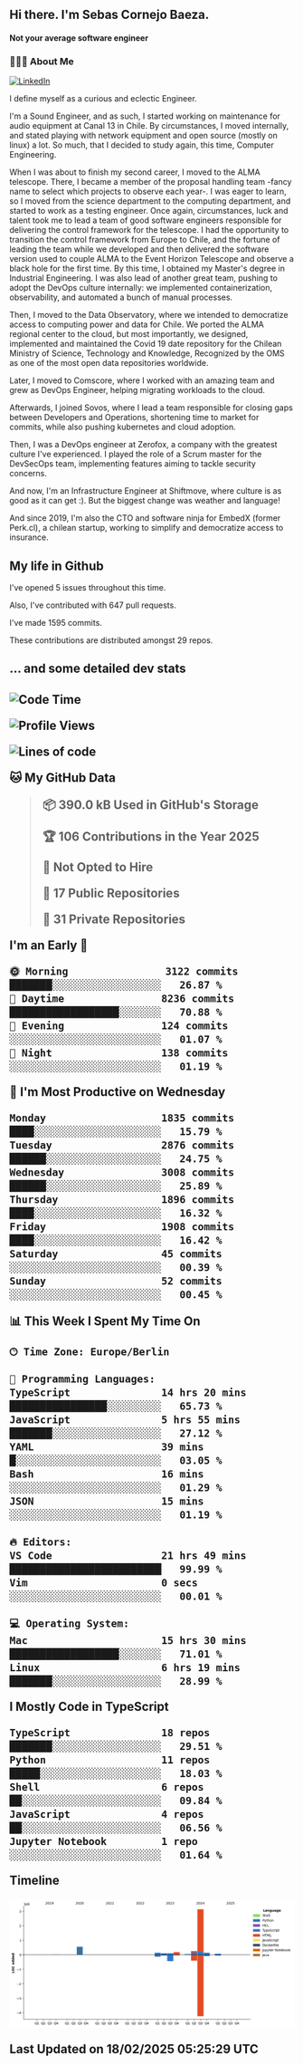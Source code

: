 <h2> Hi there.  I'm Sebas Cornejo Baeza.</h2>
<h4> Not your average software engineer</h4>
<h3> 👨🏻‍💻 About Me </h3>
<a href="http://linkedin.com/in/sebastian-cornejo-baeza/"><img alt="LinkedIn" src="https://img.shields.io/badge/Sebas%20Cornejo%20-informational?style=appveyor&logo=linkedin"></a>


I define myself as a curious and eclectic Engineer.

I'm a Sound Engineer, and as such, I started working on maintenance for audio equipment at Canal 13 in Chile.
By circumstances, I moved internally, and stated playing with network equipment and open source (mostly on linux) 
a lot. So much, that I decided to study again, this time, Computer Engineering.

When I was about to finish my second career, I moved to the ALMA telescope. There, I became a member of the proposal handling team
-fancy name to select which projects to observe each year-. 
I was eager to learn, so I moved from the science department to the computing department, and started to work as 
a testing engineer. Once again, circumstances, luck and talent took me to lead a team of good software engineers 
responsible for delivering the control framework for the telescope. I had the opportunity to transition the control framework from
Europe to Chile, and the fortune of leading the team while we developed and then delivered the software
version used to couple ALMA to the Event Horizon Telescope and observe a black hole for the first time.
By this time, I obtained my Master's degree in Industrial Engineering.
I was also lead of another great team, pushing to adopt the DevOps culture internally: we implemented containerization, observability, and automated a bunch of manual processes.

Then, I moved to the Data Observatory, where we intended to democratize access to computing power
and data for Chile. We ported the ALMA regional center to the cloud, but most importantly, we designed, implemented
and maintained the Covid 19 date repository for the Chilean Ministry of Science, Technology and Knowledge, Recognized by the OMS as one of the most open
data repositories worldwide.

Later, I moved to Comscore, where I worked with an amazing team and grew as DevOps Engineer, helping migrating workloads to the cloud.

Afterwards, I joined Sovos, where I lead a team responsible for closing gaps between Developers and Operations, shortening time to market for commits, while
also pushing kubernetes and cloud adoption.

Then, I was a DevOps engineer at Zerofox, a company with the greatest culture I've experienced. I played the role of a Scrum master for the DevSecOps team,
implementing features aiming to tackle security concerns.

And now, I'm an Infrastructure Engineer at Shiftmove, where culture is as good as it can get :). But the biggest change was weather and language!
 
And since 2019, I'm also the CTO and software ninja for EmbedX (former Perk.cl), a chilean startup, working to simplify and democratize access to insurance.

<h2> My life in Github </h2>

I've opened 5 issues throughout this time.

Also, I've contributed with 647 pull requests.

I've made 1595 commits.

These contributions are distributed amongst 29 repos.

<h2>... and some detailed dev stats<h2>

<!--START_SECTION:waka-->
![Code Time](http://img.shields.io/badge/Code%20Time-1%2C025%20hrs%2028%20mins-blue)

![Profile Views](http://img.shields.io/badge/Profile%20Views-0-blue)

![Lines of code](https://img.shields.io/badge/From%20Hello%20World%20I%27ve%20Written-4.7%20million%20lines%20of%20code-blue)

**🐱 My GitHub Data** 

> 📦 390.0 kB Used in GitHub's Storage 
 > 
> 🏆 106 Contributions in the Year 2025
 > 
> 🚫 Not Opted to Hire
 > 
> 📜 17 Public Repositories 
 > 
> 🔑 31 Private Repositories 
 > 
**I'm an Early 🐤** 

```text
🌞 Morning                3122 commits        ███████░░░░░░░░░░░░░░░░░░   26.87 % 
🌆 Daytime                8236 commits        ██████████████████░░░░░░░   70.88 % 
🌃 Evening                124 commits         ░░░░░░░░░░░░░░░░░░░░░░░░░   01.07 % 
🌙 Night                  138 commits         ░░░░░░░░░░░░░░░░░░░░░░░░░   01.19 % 
```
📅 **I'm Most Productive on Wednesday** 

```text
Monday                   1835 commits        ████░░░░░░░░░░░░░░░░░░░░░   15.79 % 
Tuesday                  2876 commits        ██████░░░░░░░░░░░░░░░░░░░   24.75 % 
Wednesday                3008 commits        ██████░░░░░░░░░░░░░░░░░░░   25.89 % 
Thursday                 1896 commits        ████░░░░░░░░░░░░░░░░░░░░░   16.32 % 
Friday                   1908 commits        ████░░░░░░░░░░░░░░░░░░░░░   16.42 % 
Saturday                 45 commits          ░░░░░░░░░░░░░░░░░░░░░░░░░   00.39 % 
Sunday                   52 commits          ░░░░░░░░░░░░░░░░░░░░░░░░░   00.45 % 
```


📊 **This Week I Spent My Time On** 

```text
🕑︎ Time Zone: Europe/Berlin

💬 Programming Languages: 
TypeScript               14 hrs 20 mins      ████████████████░░░░░░░░░   65.73 % 
JavaScript               5 hrs 55 mins       ███████░░░░░░░░░░░░░░░░░░   27.12 % 
YAML                     39 mins             █░░░░░░░░░░░░░░░░░░░░░░░░   03.05 % 
Bash                     16 mins             ░░░░░░░░░░░░░░░░░░░░░░░░░   01.29 % 
JSON                     15 mins             ░░░░░░░░░░░░░░░░░░░░░░░░░   01.19 % 

🔥 Editors: 
VS Code                  21 hrs 49 mins      █████████████████████████   99.99 % 
Vim                      0 secs              ░░░░░░░░░░░░░░░░░░░░░░░░░   00.01 % 

💻 Operating System: 
Mac                      15 hrs 30 mins      ██████████████████░░░░░░░   71.01 % 
Linux                    6 hrs 19 mins       ███████░░░░░░░░░░░░░░░░░░   28.99 % 
```

**I Mostly Code in TypeScript** 

```text
TypeScript               18 repos            ███████░░░░░░░░░░░░░░░░░░   29.51 % 
Python                   11 repos            █████░░░░░░░░░░░░░░░░░░░░   18.03 % 
Shell                    6 repos             ██░░░░░░░░░░░░░░░░░░░░░░░   09.84 % 
JavaScript               4 repos             ██░░░░░░░░░░░░░░░░░░░░░░░   06.56 % 
Jupyter Notebook         1 repo              ░░░░░░░░░░░░░░░░░░░░░░░░░   01.64 % 
```



**Timeline**

![Lines of Code chart](https://raw.githubusercontent.com/scornejob/scornejob/master/assets/bar_graph.png)


 Last Updated on 18/02/2025 05:25:29 UTC
<!--END_SECTION:waka-->
